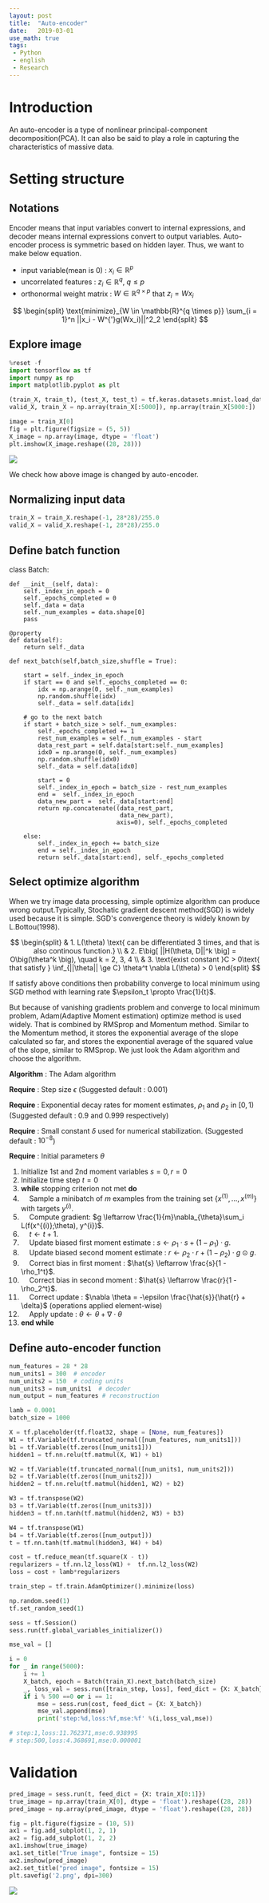 ```yaml
---
layout: post
title:  "Auto-encoder"
date:   2019-03-01
use_math: true
tags:
 - Python
 - english
 - Research
---
```


# Introduction

An auto-encoder is a type of nonlinear principal-component decomposition(PCA). 
It can also be said to play a role in capturing the characteristics of massive data. 

# Setting structure

## Notations

Encoder means that input variables convert to internal expressions, and decoder means internal expressions convert to output variables. 
Auto-encoder process is symmetric based on hidden layer. Thus, we want to make below equation.

* input variable(mean is 0) : $x_i \in \mathbb{R}^p$
* uncorrelated features : $z_i \in \mathbb{R}^q, \: q \le p$
* orthonormal weight matrix : $W \in \mathbb{R}^{q \times p}$  that $z_i = W x_i$

$$
\begin{split}
\text{minimize}_{W \in \mathbb{R}^{q \times p}} \sum_{i = 1}^n ||x_i - W^{'}g(Wx_i)||^2_2
\end{split}
$$

## Explore image

```python
%reset -f
import tensorflow as tf
import numpy as np
import matplotlib.pyplot as plt

(train_X, train_t), (test_X, test_t) = tf.keras.datasets.mnist.load_data()
valid_X, train_X = np.array(train_X[:5000]), np.array(train_X[5000:])

image = train_X[0]
fig = plt.figure(figsize = (5, 5))
X_image = np.array(image, dtype = 'float')
plt.imshow(X_image.reshape((28, 28)))
```

![](/assets/Auto-encoder/1.png)

We check how above image is changed by auto-encoder.

## Normalizing input data

```python
train_X = train_X.reshape(-1, 28*28)/255.0
valid_X = valid_X.reshape(-1, 28*28)/255.0
```

## Define batch function

class Batch:

    def __init__(self, data):
        self._index_in_epoch = 0
        self._epochs_completed = 0
        self._data = data
        self._num_examples = data.shape[0]
        pass

    @property
    def data(self):
        return self._data

    def next_batch(self,batch_size,shuffle = True):
        
        start = self._index_in_epoch
        if start == 0 and self._epochs_completed == 0:
            idx = np.arange(0, self._num_examples)
            np.random.shuffle(idx)
            self._data = self.data[idx]

        # go to the next batch
        if start + batch_size > self._num_examples:
            self._epochs_completed += 1
            rest_num_examples = self._num_examples - start
            data_rest_part = self.data[start:self._num_examples]
            idx0 = np.arange(0, self._num_examples) 
            np.random.shuffle(idx0)  
            self._data = self.data[idx0] 

            start = 0
            self._index_in_epoch = batch_size - rest_num_examples 
            end =  self._index_in_epoch  
            data_new_part =  self._data[start:end]              
            return np.concatenate((data_rest_part,
                                   data_new_part),
                                  axis=0), self._epochs_completed
        
        else:
            self._index_in_epoch += batch_size
            end = self._index_in_epoch            
            return self._data[start:end], self._epochs_completed
            
## Select optimize algorithm

When we try image data processing, simple optimize algorithm can produce wrong output.Typically, Stochatic gradient descent method(SGD) is widely used because it is simple. 
SGD's convergence theory is widely known by L.Bottou(1998).

$$
\begin{split}
& 1. L(\theta) \text{ can be differentiated 3 times, and that is also continous function.} \\
& 2. E\big[ ||H(\theta, D||^k \big] = O\big(\theta^k \big), \quad k = 2, 3, 4 \\
& 3. \text{exist constant }C > 0\text{ that satisfy } \inf_{||\theta|| \ge C} \theta^t \nabla L(\theta) > 0
\end{split}
$$

If satisfy above conditions then probability converge to local minimum using SGD method with learning rate $\epsilon_t \propto \frac{1}{t}$.

But because of vanishing gradients problem and converge to local minimum problem, Adam(Adaptive Moment estimation) optimize method is used widely. That is combined by RMSprop and Momentum method.
Similar to the Momentum method, it stores the exponential average of the slope calculated so far, and stores the exponential average of the squared value of the slope, similar to RMSprop. We just look the Adam algorithm and choose the algorithm. 

**Algorithm** : The Adam algorithm

**Require** : Step size $\epsilon$ (Suggested default : 0.001)

**Require** : Exponential decay rates for moment estimates, $\rho_1$ and $\rho_2$ in $[0, 1)$ (Suggested default : 0.9 and 0.999 respectively)

**Require** : Small constant $\delta$ used for numerical stabilization. (Suggested default : $10^{-8}$)

**Require** : Initial parameters $\theta$

1. Initialize 1st and 2nd moment variables $s = 0, r = 0$
2. Initialize time step $t = 0$
3. **while** stopping criterion not met **do**
4. $\quad$Sample a minibatch of $m$ examples from the training set $\{x^{(1)}, \ldots, x^{(m)}\}$ with targets $y^{(i)}$.
5. $\quad$Compute gradient: $g \leftarrow \frac{1}{m}\nabla_{\theta}\sum_i L(f(x^{(i)};\theta), y^{i})$.
6. $\quad$$t \leftarrow t + 1$.
7. $\quad$Update biased first moment estimate : $s \leftarrow \rho_1\cdot s + (1 - \rho_1)\cdot g$.
8. $\quad$Update biased second moment estimate : $r \leftarrow \rho_2\cdot r + (1 - \rho_2)\cdot g\odot g$.
9. $\quad$Correct bias in first moment : $\hat{s} \leftarrow \frac{s}{1 - \rho_1^t}$.
10. $\quad$Correct bias in second moment : $\hat{s} \leftarrow \frac{r}{1 - \rho_2^t}$.
11. $\quad$Correct update : $\nabla \theta = -\epsilon \frac{\hat{s}}{\hat{r} + \delta}$ (operations applied element-wise) 
12. $\quad$Apply update : $\theta \leftarrow \theta + \nabla \cdot \theta$
13. **end while**

## Define auto-encoder function

```python
num_features = 28 * 28
num_units1 = 300  # encoder
num_units2 = 150  # coding units
num_units3 = num_units1  # decoder
num_output = num_features # reconstruction

lamb = 0.0001
batch_size = 1000

X = tf.placeholder(tf.float32, shape = [None, num_features])
W1 = tf.Variable(tf.truncated_normal([num_features, num_units1]))
b1 = tf.Variable(tf.zeros([num_units1]))
hidden1 = tf.nn.relu(tf.matmul(X, W1) + b1)

W2 = tf.Variable(tf.truncated_normal([num_units1, num_units2]))
b2 = tf.Variable(tf.zeros([num_units2]))
hidden2 = tf.nn.relu(tf.matmul(hidden1, W2) + b2)

W3 = tf.transpose(W2)
b3 = tf.Variable(tf.zeros([num_units3]))
hidden3 = tf.nn.tanh(tf.matmul(hidden2, W3) + b3)

W4 = tf.transpose(W1)
b4 = tf.Variable(tf.zeros([num_output]))
t = tf.nn.tanh(tf.matmul(hidden3, W4) + b4)

cost = tf.reduce_mean(tf.square(X - t))
regularizers = tf.nn.l2_loss(W1) +  tf.nn.l2_loss(W2)
loss = cost + lamb*regularizers

train_step = tf.train.AdamOptimizer().minimize(loss)

np.random.seed(1)
tf.set_random_seed(1)

sess = tf.Session()
sess.run(tf.global_variables_initializer())

mse_val = []

i = 0
for _ in range(5000):
    i += 1    
    X_batch, epoch = Batch(train_X).next_batch(batch_size)
    _, loss_val = sess.run([train_step, loss], feed_dict = {X: X_batch})
    if i % 500 ==0 or i == 1:
        mse = sess.run(cost, feed_dict = {X: X_batch})
        mse_val.append(mse)
        print('step:%d,loss:%f,mse:%f' %(i,loss_val,mse))
```
```python
# step:1,loss:11.762371,mse:0.938995
# step:500,loss:4.368691,mse:0.000001
```

# Validation

```python
pred_image = sess.run(t, feed_dict = {X: train_X[0:1]})
true_image = np.array(train_X[0], dtype = 'float').reshape((28, 28))
pred_image = np.array(pred_image, dtype = 'float').reshape((28, 28))

fig = plt.figure(figsize = (10, 5))
ax1 = fig.add_subplot(1, 2, 1)
ax2 = fig.add_subplot(1, 2, 2)
ax1.imshow(true_image)
ax1.set_title("True image", fontsize = 15)
ax2.imshow(pred_image)
ax2.set_title("pred image", fontsize = 15)
plt.savefig('2.png', dpi=300)
```

![](/assets/Auto-encoder/2.png)
